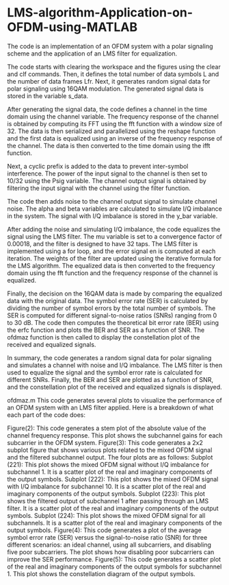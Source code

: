 # LMS-algorithm-Application-on-OFDM-using-MATLAB
The code is an implementation of an OFDM system with a polar signaling scheme and the application of an LMS filter for equalization.

The code starts with clearing the workspace and the figures using the clear and clf commands. Then, it defines the total number of data symbols L and the number of data frames Lfr. Next, it generates random signal data for polar signaling using 16QAM modulation. The generated signal data is stored in the variable s_data.

After generating the signal data, the code defines a channel in the time domain using the channel variable. The frequency response of the channel is obtained by computing its FFT using the fft function with a window size of 32. The data is then serialized and parallelized using the reshape function and the first data is equalized using an inverse of the frequency response of the channel. The data is then converted to the time domain using the ifft function.

Next, a cyclic prefix is added to the data to prevent inter-symbol interference. The power of the input signal to the channel is then set to 10/32 using the Psig variable. The channel output signal is obtained by filtering the input signal with the channel using the filter function.

The code then adds noise to the channel output signal to simulate channel noise. The alpha and beta variables are calculated to simulate I/Q imbalance in the system. The signal with I/Q imbalance is stored in the y_bar variable.

After adding the noise and simulating I/Q imbalance, the code equalizes the signal using the LMS filter. The mu variable is set to a convergence factor of 0.00018, and the filter is designed to have 32 taps. The LMS filter is implemented using a for loop, and the error signal en is computed at each iteration. The weights of the filter are updated using the iterative formula for the LMS algorithm. The equalized data is then converted to the frequency domain using the fft function and the frequency response of the channel is equalized.

Finally, the decision on the 16QAM data is made by comparing the equalized data with the original data. The symbol error rate (SER) is calculated by dividing the number of symbol errors by the total number of symbols. The SER is computed for different signal-to-noise ratios (SNRs) ranging from 0 to 30 dB. The code then computes the theoretical bit error rate (BER) using the erfc function and plots the BER and SER as a function of SNR. The ofdmaz function is then called to display the constellation plot of the received and equalized signals.

In summary, the code generates a random signal data for polar signaling and simulates a channel with noise and I/Q imbalance. The LMS filter is then used to equalize the signal and the symbol error rate is calculated for different SNRs. Finally, the BER and SER are plotted as a function of SNR, and the constellation plot of the received and equalized signals is displayed.


ofdmaz.m
This code generates several plots to visualize the performance of an OFDM system with an LMS filter applied. Here is a breakdown of what each part of the code does:

Figure(2): This code generates a stem plot of the absolute value of the channel frequency response. This plot shows the subchannel gains for each subcarrier in the OFDM system.
Figure(3): This code generates a 2x2 subplot figure that shows various plots related to the mixed OFDM signal and the filtered subchannel output. The four plots are as follows:
Subplot (221): This plot shows the mixed OFDM signal without I/Q imbalance for subchannel 1. It is a scatter plot of the real and imaginary components of the output symbols.
Subplot (222): This plot shows the mixed OFDM signal with I/Q imbalance for subchannel 10. It is a scatter plot of the real and imaginary components of the output symbols.
Subplot (223): This plot shows the filtered output of subchannel 1 after passing through an LMS filter. It is a scatter plot of the real and imaginary components of the output symbols.
Subplot (224): This plot shows the mixed OFDM signal for all subchannels. It is a scatter plot of the real and imaginary components of the output symbols.
Figure(4): This code generates a plot of the average symbol error rate (SER) versus the signal-to-noise ratio (SNR) for three different scenarios: an ideal channel, using all subcarriers, and disabling five poor subcarriers. The plot shows how disabling poor subcarriers can improve the SER performance.
Figure(5): This code generates a scatter plot of the real and imaginary components of the output symbols for subchannel 1. This plot shows the constellation diagram of the output symbols.
